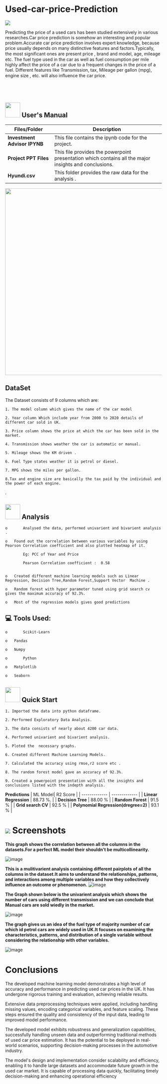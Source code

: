 # Used-car-price-Prediction

 <img src= "https://cdn.dribbble.com/users/1239720/screenshots/3506944/car_mg.gif" > 

Predicting  the  price of a used cars has been studied extensively in various  researches.Car price prediction is somehow an interesting and popular problem.Accurate car price prediction involves expert knowledge, because price  usually depends on many  distinctive  features  and factors.Typically, the most signiﬁcant ones are present price , brand and model,  age, mileage etc. The fuel type used in the car as well as fuel consumption  per mile highly affect the price of a car due to a frequent changes in the  price of a fuel.
Different features like  Transmission, tax, Mileage per gallon (mpg), engine size , etc. will also inﬂuence the car price.







<br>
<br>
<!-- <p align="center"><a><img src="https://forthebadge.com/images/badges/built-with-love.svg"><img src="https://user-images.githubusercontent.com/106439762/181936448-9314e858-4251-46d6-b4d1-35a4c29e9c19.svg"><img src="https://forthebadge.com/images/badges/made-with-python.svg"></a></p> -->

##  <img src="https://user-images.githubusercontent.com/106439762/181935629-b3c47bd3-77fb-4431-a11c-ff8ba0942b63.gif" width="48" height="48"> **User's Manual**
| Files/Folder| Description |
| ------------- | ------------- |
| **Investment Advisor IPYNB** | This file contains the ipynb code for the  project. |
| **Project PPT Files**  | This file provides the powerpoint presentation which contains all the major insights and conclusions.  |
| **Hyundi.csv**  | This folder provides the raw data for the analysis .  |


<p align="center"><img src="https://cdn.rentechdigital.com/common_files/blogs/machine-learning-swipecart-blog-img-01-31-08-2022.gif" width="600" ></p>


##  DataSet
The Dataset consists of 9 columns which are:

    1. The model column which gives the name of the car model
    
    2. Year column Which include year from 2000 to 2020 details of different car sold in UK.
    
    3. Price column shows the price at which the car has been sold in the market.
    
    4. Transmission shows weather the car is automatic or manual.
    
    5. Mileage shows the KM driven .
    
    6. Fuel Type states weather it is petrol or diesel.
    
    7. MPG shows the miles per gallon.
    
    8.Tax and engine size are basically the tax paid by the individual and the power of each engine.








.







    
    

##  <img src=https://user-images.githubusercontent.com/106439762/178428775-03d67679-9aa4-4b08-91e9-6eb6ed8faf66.gif  width="48" height="48"> **Analysis**

    o       Analysed the data, performed univarient and bivarient analysis . 
    
    o	Found out the correlation between various variables by using Pearson Correlation coefficient and also plotted heatmap of it.
           
            Eg: PCC of Year and Price 
            
            Pearson Correlation coefficient :  0.58

     
    o	Created different machine learning models such as Linear Regression, Decision Tree,Random Forest,Support Vector  Machine .
  
    o	Random forest with hyper parameter tuned using grid search cv gives the maximum accuracy of 92.3%. 
    
    o	Most of the regression models gives good predictions

    
    
##  💻 Tools Used:

    o       Scikit-Learn
    
    o	Pandas
     
    o	Numpy 
    
    o       Python    
    
    o	Matplotlib
     
    o	Seaborn 
       
    
    
    
   

## <img src="https://user-images.githubusercontent.com/106439762/181937125-2a4b22a3-f8a9-4226-bbd3-df972f9dbbc4.gif" width="48" height="48" > Quick Start

    1. Imported the data into python dataframe.
    
    2. Performed Exploratory Data Analysis.
    
    3. The data consists of nearly about 4200 car data.
    
    4. Performed univarient and bivarient analysis.
    
    5. Ploted the  necessary graphs.
    
    6. Created different Machine Learning Models.
    
    7. Calculated the accuracy using rmse,r2 score etc .
    
    8. The random forest model gave an accuracy of 92.3%.
    
    9. Created a powerpoint presentation with all the insights and conclusions listed with the indepth analysis.
    
**Predictions**
| ML Model| R2 Score |
| ------------- | ------------- |
| **Linear Regression** | 88.73 %. |
| **Decision Tree**  | 88.00 %  |
| **Random Forest**  | 91.5 %   | 
| **Grid search CV** | 92.5 %  |
| **Polynomial Regression(dregree=2)** | 93.1 % |
  
# <img src="https://www.getcloudapp.com/wp-content/uploads/2021/03/5aebb952e4867ce13f4d308f_laptop_gif_trans.gif" > Screenshots


**This graph shows the correlation between all the columns in the datasets.For a perfect ML model their shouldn't be multicollinearity.** 

![image](https://user-images.githubusercontent.com/82110840/235917343-6197b1f0-af30-4c3a-829f-10a34167ae05.png)

**This is a mulitivarient analysis containing different pairplots of all the columns in the dataset.It aims to understand the relationships, patterns, and interactions among multiple variables and how they collectively influence an outcome or phenomenon.**
![image](https://user-images.githubusercontent.com/82110840/235917392-0c946d40-09a9-43a4-87ca-cb2d6711d171.png)

**The Graph shown below is the univarient analysis which shows the number of cars using different transmission and we can conclude that Manual cars are sold wiedly in the market.**

![image](https://user-images.githubusercontent.com/82110840/235917422-b3c5bba4-c0b2-4c7d-a1a5-4caeea899259.png)

**The graph gives us an idea of the fuel type of majority number of car which id petrol cars are widely used in UK.It focuses on examining the characteristics, patterns, and distribution of a single variable without considering the relationship with other variables.**

![image](https://user-images.githubusercontent.com/82110840/235917444-964b77b1-1b2f-4e79-b88e-b78840aba98a.png)


# Conclusions

The developed machine learning model demonstrates a high level of accuracy and performance in predicting used car prices in the UK. It has undergone rigorous training and evaluation, achieving reliable results.

Extensive data preprocessing techniques were applied, including handling missing values, encoding categorical variables, and feature scaling. These steps ensured the quality and consistency of the input data, leading to improved model performance.

The developed model exhibits robustness and generalization capabilities, successfully handling unseen data and outperforming traditional methods of used car price estimation. It has the potential to be deployed in real-world scenarios, supporting decision-making processes in the automotive industry.

The model's design and implementation consider scalability and efficiency, enabling it to handle large datasets and accommodate future growth in the used car market. It is capable of processing data quickly, facilitating timely decision-making and enhancing operational efficiency


